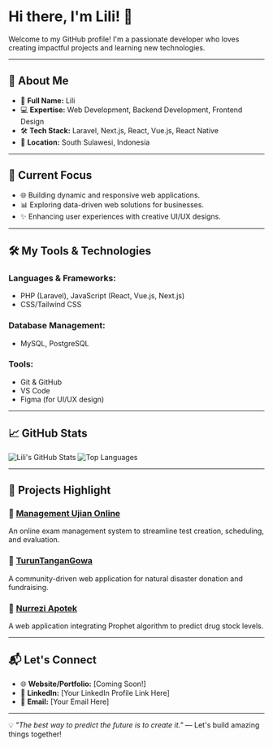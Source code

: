 # Hi there, I'm Lili! 👋

Welcome to my GitHub profile! I'm a passionate developer who loves creating impactful projects and learning new technologies.

---

## 🚀 About Me

- 🌟 **Full Name:** Lili
- 💻 **Expertise:** Web Development, Backend Development, Frontend Design
- 🛠️ **Tech Stack:** Laravel, Next.js, React, Vue.js, React Native
- 📍 **Location:** South Sulawesi, Indonesia

---

## 🌱 Current Focus

- 🌐 Building dynamic and responsive web applications.
- 📊 Exploring data-driven web solutions for businesses.
- ✨ Enhancing user experiences with creative UI/UX designs.

---

## 🛠️ My Tools & Technologies

### **Languages & Frameworks:**
- PHP (Laravel), JavaScript (React, Vue.js, Next.js)
- CSS/Tailwind CSS

### **Database Management:**
- MySQL, PostgreSQL

### **Tools:**
- Git & GitHub
- VS Code
- Figma (for UI/UX design)

---

## 📈 GitHub Stats

![Lili's GitHub Stats](https://github-readme-stats.vercel.app/api?username=lili5777&show_icons=true&theme=radical)
![Top Languages](https://github-readme-stats.vercel.app/api/top-langs/?username=lili5777&layout=compact&theme=radical)

---

## 🌟 Projects Highlight

### 🌟 [Management Ujian Online](https://github.com/lili5777/Management-Ujian-Online)
An online exam management system to streamline test creation, scheduling, and evaluation.

### 🌟 [TurunTanganGowa](https://github.com/lili5777/TurunTanganGowa)
A community-driven web application for natural disaster donation and fundraising.

### 🌟 [Nurrezi Apotek](https://github.com/lili5777/Nurrezi-Apotek)
A web application integrating Prophet algorithm to predict drug stock levels.

---

## 📬 Let's Connect

- 🌐 **Website/Portfolio:** [Coming Soon!]
- 💼 **LinkedIn:** [Your LinkedIn Profile Link Here]
- 📧 **Email:** [Your Email Here]

---

💡 _"The best way to predict the future is to create it."_ — Let's build amazing things together!
